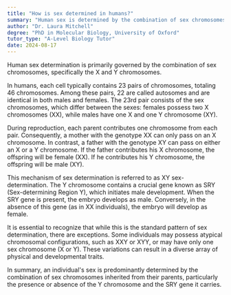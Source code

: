 ```yaml
---
title: "How is sex determined in humans?"
summary: "Human sex is determined by the combination of sex chromosomes, primarily the X and Y chromosomes, which dictate biological sex characteristics."
author: "Dr. Laura Mitchell"
degree: "PhD in Molecular Biology, University of Oxford"
tutor_type: "A-Level Biology Tutor"
date: 2024-08-17
---
```


Human sex determination is primarily governed by the combination of sex chromosomes, specifically the X and Y chromosomes.

In humans, each cell typically contains 23 pairs of chromosomes, totaling 46 chromosomes. Among these pairs, 22 are called autosomes and are identical in both males and females. The 23rd pair consists of the sex chromosomes, which differ between the sexes: females possess two X chromosomes (XX), while males have one X and one Y chromosome (XY).

During reproduction, each parent contributes one chromosome from each pair. Consequently, a mother with the genotype XX can only pass on an X chromosome. In contrast, a father with the genotype XY can pass on either an X or a Y chromosome. If the father contributes his X chromosome, the offspring will be female (XX). If he contributes his Y chromosome, the offspring will be male (XY).

This mechanism of sex determination is referred to as XY sex-determination. The Y chromosome contains a crucial gene known as SRY (Sex-determining Region Y), which initiates male development. When the SRY gene is present, the embryo develops as male. Conversely, in the absence of this gene (as in XX individuals), the embryo will develop as female.

It is essential to recognize that while this is the standard pattern of sex determination, there are exceptions. Some individuals may possess atypical chromosomal configurations, such as XXY or XYY, or may have only one sex chromosome (X or Y). These variations can result in a diverse array of physical and developmental traits.

In summary, an individual's sex is predominantly determined by the combination of sex chromosomes inherited from their parents, particularly the presence or absence of the Y chromosome and the SRY gene it carries.
    